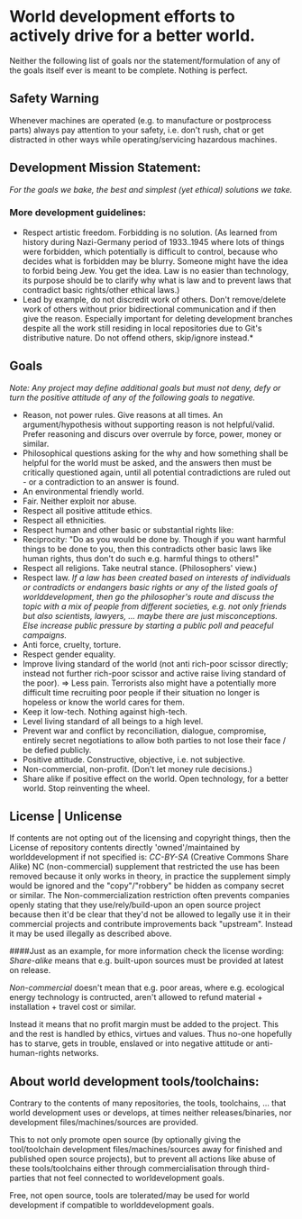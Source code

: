 World development efforts to actively drive for a better world.
===

Neither the following list of goals nor the statement/formulation of any of the goals itself ever is meant to be complete. Nothing is perfect.

Safety Warning
---
Whenever machines are operated (e.g. to manufacture or postprocess parts) always pay attention to your safety, i.e. don't rush, chat or get distracted in other ways while operating/servicing hazardous machines.


Development Mission Statement:
---
*For the goals we bake, the best and simplest (yet ethical) solutions we take.*

### More development guidelines:

* Respect artistic freedom. Forbidding is no solution. (As learned from history during Nazi-Germany period of 1933..1945 where lots of things were forbidden, which potentially is difficult to control, because who decides what is forbidden may be blurry. Someone might have the idea to forbid being Jew. You get the idea. Law is no easier than technology, its purpose should be to clarify why what is law and to prevent laws that contradict basic rights/other ethical laws.)
* Lead by example, do not discredit work of others. Don't remove/delete work of others without prior bidirectional communication and if then give the reason.
Especially important for deleting development branches despite all the work still residing in local repositories due to Git's distributive nature. Do not offend others, skip/ignore instead.*

Goals
---

*Note: Any project may define additional goals but must not deny, defy or turn the positive attitude of any of the following goals to negative.*

* Reason, not power rules. Give reasons at all times. An argument/hypothesis without supporting reason is not helpful/valid. Prefer reasoning and discurs over overrule by force, power, money or similar.
* Philosophical questions asking for the why and how something shall be helpful for the world must be asked, and the answers then must be critically questioned again, until all potential contradictions are ruled out - or a contradiction to an answer is found.
* An environmental friendly world.
* Fair. Neither exploit nor abuse.
* Respect all positive attitude ethics.
* Respect all ethnicities.
* Respect human and other basic or substantial rights like:
* Reciprocity: "Do as you would be done by. Though if you want harmful things to be done to you, then this contradicts other basic laws like human rights, thus don't do such e.g. harmful things to others!"
* Respect all religions. Take neutral stance. (Philosophers' view.)
* Respect law. *If a law has been created based on interests of individuals or contradicts or endangers basic rights or any of the listed goals of worlddevelopment, then go the philosopher's route and discuss the topic with a mix of people from different societies, e.g. not only friends but also scientists, lawyers, ... maybe there are just misconceptions. Else increase public pressure by starting a public poll and peaceful campaigns.*
* Anti force, cruelty, torture.
* Respect gender equality.
* Improve living standard of the world (not anti rich-poor scissor directly; instead not further rich-poor scissor and active raise living standard of the poor).
=> Less pain. Terrorists also might have a potentially more difficult time recruiting poor people if their situation no longer is hopeless or know the world cares for them.
* Keep it low-tech. Nothing against high-tech.
* Level living standard of all beings to a high level.
* Prevent war and conflict by reconciliation, dialogue, compromise, entirely secret negotiations to allow both parties to not lose their face / be defied publicly.
* Positive attitude. Constructive, objective, i.e. not subjective.
* Non-commercial, non-profit. (Don't let money rule decisions.)
* Share alike if positive effect on the world. Open technology, for a better world. Stop reinventing the wheel.


License | Unlicense
---
If contents are not opting out of the licensing and copyright things,  then the License of repository contents directly 'owned'/maintained by worlddevelopment if not specified is:
*CC-BY-SA* (Creative Commons Share Alike)
NC (non-commercial) supplement that restricted the use has been removed because it only works in theory, in practice the supplement simply would be ignored and the "copy"/"robbery" be hidden as company secret or similar.
The Non-commercialization restriction often prevents companies openly stating that they use/rely/build-upon an open source project because then it'd be clear that they'd not be allowed to legally use it in their commercial projects and contribute improvements back "upstream". Instead it may be used illegally as described above.

####Just as an example, for more information check the license wording:
*Share-alike* means that e.g. built-upon sources must be provided at latest on release.

*Non-commercial* doesn't mean that e.g. poor areas, where e.g. ecological energy technology is contructed, aren't allowed to refund material + installation + travel cost or similar.

Instead it means that no profit margin must be added to the project. This and the rest is handled by ethics, virtues and values. Thus no-one hopefully has to starve, gets in trouble, enslaved or into negative attitude or anti-human-rights networks.


About world development tools/toolchains:
---
Contrary to the contents of many repositories, the tools, toolchains, ... that world development uses or develops, at times neither releases/binaries, nor development files/machines/sources are provided.

This to not only promote open source (by optionally giving the tool/toolchain development files/machines/sources away for finished and published open source projects), but to prevent all actions
like abuse of these tools/toolchains either through commercialisation through third-parties that not feel connected to worldevelopment goals.

Free, not open source, tools are tolerated/may be used for world development if compatible to worlddevelopment goals.

